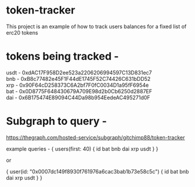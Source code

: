 # token-tracker

This project is an example of how to track users balances for a fixed list of erc20 tokens

# tokens being tracked - 

usdt - 0xdAC17F958D2ee523a2206206994597C13D831ec7 <br/>
bnb - 0xB8c77482e45F1F44dE1745F52C74426C631bDD52 <br/>
xrp - 0x90F64cD258373C6A2bf7F0fC0034D1a95fF6954e <br/>
bat - 0x0D8775F648430679A709E98d2b0Cb6250d2887EF <br/>
dai - 0x6B175474E89094C44Da98b954EedeAC495271d0F 

# Subgraph to query - 

https://thegraph.com/hosted-service/subgraph/gitchimp88/token-tracker

example queries - 
{
  users(first: 40) {
    id
    bat
    bnb
    dai
    xrp
    usdt
  }
}

or

{
  user(id: "0x0007dc149f8930f761976a6cac3bab1b73e58c5c") {
    id
    bat
    bnb
    dai
    xrp
    usdt
  }
}
